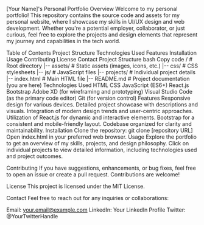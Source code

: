 [Your Name]'s Personal Portfolio
Overview
Welcome to my personal portfolio! This repository contains the source code and assets for my personal website, where I showcase my skills in UI/UX design and web development. Whether you're a potential employer, collaborator, or just curious, feel free to explore the projects and design elements that represent my journey and capabilities in the tech world.

Table of Contents
Project Structure
Technologies Used
Features
Installation
Usage
Contributing
License
Contact
Project Structure
bash
Copy code
/                  # Root directory
|-- assets/        # Static assets (images, icons, etc.)
|-- css/           # CSS stylesheets
|-- js/            # JavaScript files
|-- projects/      # Individual project details
|-- index.html     # Main HTML file
|-- README.md      # Project documentation (you are here)
Technologies Used
HTML
CSS
JavaScript (ES6+)
React.js
Bootstrap
Adobe XD (for wireframing and prototyping)
Visual Studio Code (as the primary code editor)
Git (for version control)
Features
Responsive design for various devices.
Detailed project showcase with descriptions and visuals.
Integration of modern design trends and user-centric approaches.
Utilization of React.js for dynamic and interactive elements.
Bootstrap for a consistent and mobile-friendly layout.
Codebase organized for clarity and maintainability.
Installation
Clone the repository: git clone [repository URL]
Open index.html in your preferred web browser.
Usage
Explore the portfolio to get an overview of my skills, projects, and design philosophy. Click on individual projects to view detailed information, including technologies used and project outcomes.

Contributing
If you have suggestions, enhancements, or bug fixes, feel free to open an issue or create a pull request. Contributions are welcome!

License
This project is licensed under the MIT License.

Contact
Feel free to reach out for any inquiries or collaborations:

Email: your.email@example.com
LinkedIn: Your LinkedIn Profile
Twitter: @YourTwitterHandle
